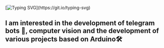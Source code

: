 [![Typing SVG](https://readme-typing-svg.demolab.com?font=Fira+Code&pause=1000&color=F7F7F7&random=false&width=435&lines=Hi+%F0%9F%91%8B+Welcome+to+my+profile+!!!)](https://git.io/typing-svg) 

###

<h2 align="left">I am interested in the development of telegram bots 🤖, computer vision and the development of various projects based on Arduino🛠</h2>

###

<p align="left"></p>

###
